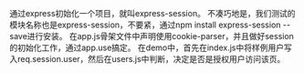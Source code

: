 通过express初始化一个项目，就叫express-session。
不凑巧地是，我们测试的模块名称也是express-session，不要紧，通过npm install  express-session --save进行安装。
在app.js骨架文件中声明使用cookie-parser，并且做好session的初始化工作，通过app.use搞定。
在demo中，首先在index.js中将样例用户写入req.session.user，然后在users.js中判断，决定是否是授权用户访问该页。